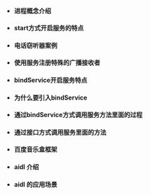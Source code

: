 * #### 进程概念介绍

* #### start方式开启服务的特点
* #### 电话窃听器案例
* #### 使用服务注册特殊的广播接收者
* #### bindService开启服务特点
* #### 为什么要引入bindService
* #### 通过bindService方式调用服务方法里面的过程
* #### 通过接口方式调用服务里面的方法
* #### 百度音乐盒框架
* #### aidl 介绍
* #### aidl 的应用场景



